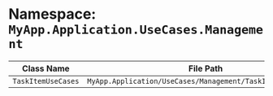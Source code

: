 # Namespace: `MyApp.Application.UseCases.Management`

| Class Name | File Path | Inherits From |
|------------|-----------|---------------|
| `TaskItemUseCases` | `MyApp.Application/UseCases/Management/TaskItemUseCases.cs` | `ITaskItemUseCases` |

